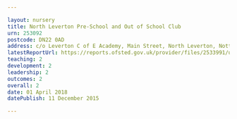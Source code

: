 ```yaml
---

layout: nursery
title: North Leverton Pre-School and Out of School Club
urn: 253092
postcode: DN22 0AD
address: c/o Leverton C of E Academy, Main Street, North Leverton, Nottinghamshire, DN22 0AD
latestReportUrl: https://reports.ofsted.gov.uk/provider/files/2533991/urn/253092.pdf
teaching: 2
development: 2
leadership: 2
outcomes: 2
overall: 2
date: 01 April 2018 
datePublish: 11 December 2015

---
```

